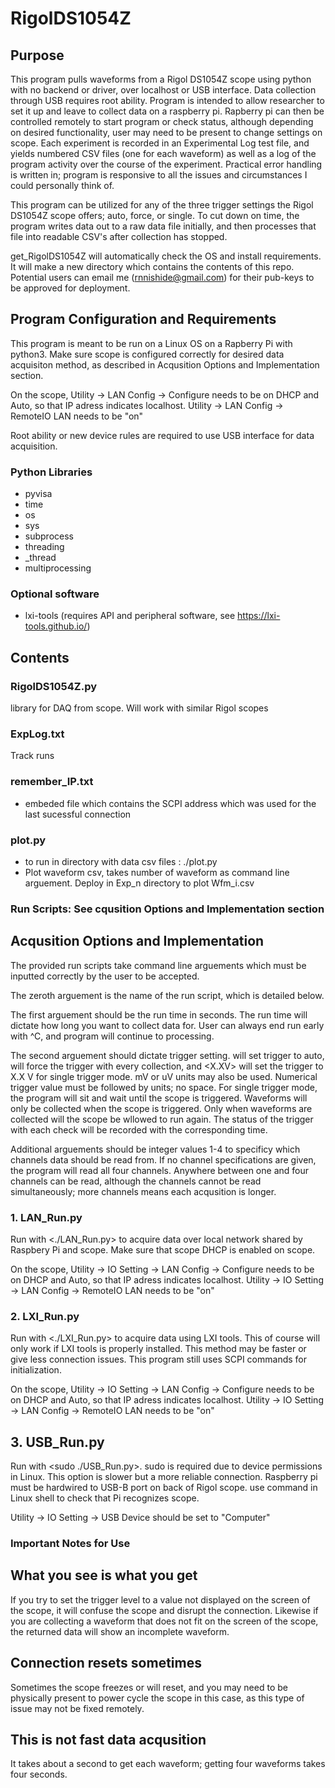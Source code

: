 # RigolDS1054Z


## Purpose
This program pulls waveforms from a Rigol DS1054Z scope using python with no backend or driver, over localhost or USB interface. Data collection through USB requires root ability. Program is intended to allow researcher to set it up and leave to collect data on a raspberry pi. Rapberry pi can then be controlled remotely to start program or check status, although depending on desired functionality, user may need to be present to change settings on scope. Each experiment is recorded in an Experimental Log test file, and yields numbered CSV files (one for each waveform) as well as a log of the program activity over the course of the experiment. Practical error handling is written in; program is responsive to all the issues and circumstances I could personally think of.

This program can be utilized for any of the three trigger settings the Rigol DS1054Z scope offers; auto, force, or single. To cut down on time, the program writes data out to a raw data file initially, and then processes that file into readable CSV's after collection has stopped. 

get_RigolDS1054Z will automatically check the OS and install requirements. It will make a new directory which contains the contents of this repo. Potential users can email me (rnnishide@gmail.com) for their pub-keys to be approved for deployment. 


## Program Configuration and Requirements
This program is meant to be run on a Linux OS on a Rapberry Pi with python3.
Make sure scope is configured correctly for desired data acquisiton method, as described in Acqusition Options and Implementation section.

On the scope, Utility -> LAN Config -> Configure needs to be on DHCP and Auto, so that IP adress indicates localhost.
Utility -> LAN Config -> RemoteIO LAN needs to be "on" 

Root ability or new device rules are required to use USB interface for data acquisition. 

### Python Libraries 
- pyvisa
- time
- os
- sys
- subprocess
- threading
- _thread
- multiprocessing

### Optional software
- lxi-tools (requires API and peripheral software, see https://lxi-tools.github.io/) 

## Contents
### RigolDS1054Z.py
library for DAQ from scope. Will work with similar Rigol scopes

### ExpLog.txt 
Track runs

### remember_IP.txt
- embeded file which contains the SCPI address which was used for the last sucessful connection
  
### plot.py
- to run in directory with data csv files : ./plot.py <waveform number>
- Plot waveform csv, takes number of waveform as command line arguement. Deploy in Exp_n directory to plot Wfm_i.csv

### Run Scripts: See cqusition Options and Implementation section

## Acqusition Options and Implementation

The provided run scripts take command line arguements which must be inputted correctly by the user to be accepted. 

The zeroth arguement is the name of the run script, which is detailed below. 

The first arguement should be the run time in seconds. The run time will dictate how long you want to collect data for. User can always end run early with ^C, and program will continue to processing. 

The second arguement should dictate trigger setting. <AUTO> will set trigger to auto, <FORCE> will force the trigger with every collection, and <X.XV> will set the trigger to X.X V for single trigger mode. mV or uV units may also be used. Numerical trigger value must be followed by units; no space. For single trigger mode, the program will sit and wait until the scope is triggered. Waveforms will only be collected when the scope is triggered. Only when waveforms are collected will the scope be wllowed to run again.  The status of the trigger with each check will be recorded with the corresponding time. 
  
Additional arguements should be integer values 1-4 to specificy which channels data should be read from. If no channel specifications are given, the program will read all four channels. Anywhere between one and four channels can be read, although the channels cannot be read simultaneously; more channels means each acqusition is longer. 

### 1.	LAN_Run.py
Run with <./LAN_Run.py> <RunTime> <TriggerSet> to acquire data over local network shared by Raspbery Pi and scope. Make sure that scope DHCP is enabled on scope. 

On the scope, Utility -> IO Setting -> LAN Config -> Configure needs to be on DHCP and Auto, so that IP adress indicates localhost.
Utility -> IO Setting -> LAN Config -> RemoteIO LAN needs to be "on" 

### 2.	LXI_Run.py
Run with <./LXI_Run.py> <RunTime> <TriggerSet> to acquire data using LXI tools. This of course will only work if LXI tools is properly installed. This method may be faster or give less connection issues. This program still uses SCPI commands for initialization. 

On the scope, Utility -> IO Setting -> LAN Config -> Configure needs to be on DHCP and Auto, so that IP adress indicates localhost.
Utility -> IO Setting -> LAN Config -> RemoteIO LAN needs to be "on" 

## 3. USB_Run.py
Run with <sudo ./USB_Run.py>. <RunTime> <TriggerSet> sudo is required due to device permissions in Linux. This option is slower but a more reliable connection. Raspberry pi must be hardwired to USB-B port on back of Rigol scope. use <lsusb> command in Linux shell to check that Pi recognizes scope. 

Utility -> IO Setting -> USB Device should be set to "Computer"


### Important Notes for Use

## What you see is what you get
If you try to set the trigger level to a value not displayed on the screen of the scope, it will confuse the scope and disrupt the connection. Likewise if you are collecting a waveform that does not fit on the screen of the scope, the returned data will show an incomplete waveform. 

## Connection resets sometimes 
Sometimes the scope freezes or will reset, and you may need to be physically present to power cycle the scope in this case, as this type of issue may not be fixed remotely. 

## This is not fast data acqusition 
It takes about a second to get each waveform; getting four waveforms takes four seconds. 


